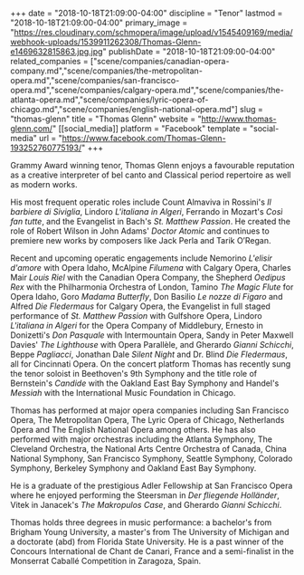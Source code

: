 +++
date = "2018-10-18T21:09:00-04:00"
discipline = "Tenor"
lastmod = "2018-10-18T21:09:00-04:00"
primary_image = "https://res.cloudinary.com/schmopera/image/upload/v1545409169/media/webhook-uploads/1539911262308/Thomas-Glenn-e1469632815863.jpg.jpg"
publishDate = "2018-10-18T21:09:00-04:00"
related_companies = ["scene/companies/canadian-opera-company.md","scene/companies/the-metropolitan-opera.md","scene/companies/san-francisco-opera.md","scene/companies/calgary-opera.md","scene/companies/the-atlanta-opera.md","scene/companies/lyric-opera-of-chicago.md","scene/companies/english-national-opera.md"]
slug = "thomas-glenn"
title = "Thomas Glenn"
website = "http://www.thomas-glenn.com/"
[[social_media]]
platform = "Facebook"
template = "social-media"
url = "https://www.facebook.com/Thomas-Glenn-193252760775193/"
+++

Grammy Award winning tenor, Thomas Glenn enjoys a favourable reputation as a creative interpreter of bel canto and Classical period repertoire as well as modern works.

His most frequent operatic roles include Count Almaviva in Rossini's *Il barbiere di Siviglia*, Lindoro *L'italiana in Algeri*, Ferrando in Mozart's *Così fan tutte*, and the Evangelist in Bach's *St. Matthew Passion*.  He created the role of Robert Wilson in John Adams' *Doctor Atomic* and continues to premiere new works by composers like Jack Perla and Tarik O’Regan.

Recent and upcoming operatic engagements include Nemorino *L'elisir d'amore* with Opera Idaho, McAlpine *Filumena* with Calgary Opera, Charles Mair *Louis Riel* with the Canadian Opera Company, the Shepherd *Oedipus Rex* with the Philharmonia Orchestra of London, Tamino *The Magic Flute* for Opera Idaho, Goro *Madama Butterfly*, Don Basilio *Le nozze di Figaro* and Alfred *Die Fledermaus* for Calgary Opera, the Evangelist in full staged performance of *St. Matthew Passion* with Gulfshore Opera, Lindoro *L'italiana in Algeri* for the Opera Company of Middlebury, Ernesto in Donizetti's *Don Pasquale* with Intermountain Opera, Sandy in Peter Maxwell Davies' *The Lighthouse* with Opera Parallèle, and Gherardo *Gianni Schicchi*, Beppe *Pagliacci*, Jonathan Dale *Silent Night* and Dr. Blind *Die Fledermaus*, all for Cincinnati Opera.  On the concert platform Thomas has recently sung the tenor soloist in Beethoven's 9th Symphony and the title role of Bernstein's *Candide* with the Oakland East Bay Symphony and Handel's *Messiah* with the International Music Foundation in Chicago.

Thomas has performed at major opera companies including San Francisco Opera, The Metropolitan Opera, The Lyric Opera of Chicago, Netherlands Opera and The English National Opera among others. He has also performed with major orchestras including the Atlanta Symphony, The Cleveland Orchestra, the National Arts Centre Orchestra of Canada, China National Symphony, San Francisco Symphony, Seattle Symphony, Colorado Symphony, Berkeley Symphony and Oakland East Bay Symphony.

He is a graduate of the prestigious Adler Fellowship at San Francisco Opera where he enjoyed performing the Steersman in *Der fliegende Holländer*, Vitek in Janacek's *The Makropulos Case*, and Gherardo *Gianni Schicchi*.

Thomas holds three degrees in music performance: a bachelor's from Brigham Young University, a master's from The University of Michigan and a doctorate (abd) from Florida State University.  He is a past winner of the Concours International de Chant de Canari, France and a semi-finalist in the Monserrat Caballé Competition in Zaragoza, Spain.
